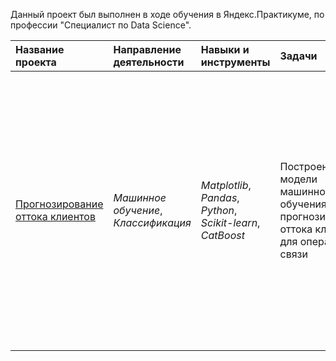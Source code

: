 Данный проект был выполнен в ходе обучения в Яндекс.Практикуме, по профессии "Специалист по Data Science".

| Название проекта | Направление деятельности | Навыки и инструменты | Задачи | Описание |
| :---------------------- | :---------------------- | :---------------------- | :---------------------- | :---------------------- |
| [Прогнозирование оттока клиентов](https://github.com/alvalkol/yandex_practicum_project/tree/main/telecom_outflow) | *Машинное обучение*, *Классификация* | *Matplotlib*, *Pandas*, *Python*, *Scikit-learn*, *CatBoost* | Построение модели машинного обучения для прогнозирования оттока клиентов для оператора связи | Из телеком компании стали уходить клиенты. Сохранять текущих клиентов дешевле, чем привлекать новых. Нужно спрогнозировать, уйдёт клиент из компании в ближайшее время или нет. Предоставлены исторические данные о поведении клиентов и расторжении договоров с компанией |

